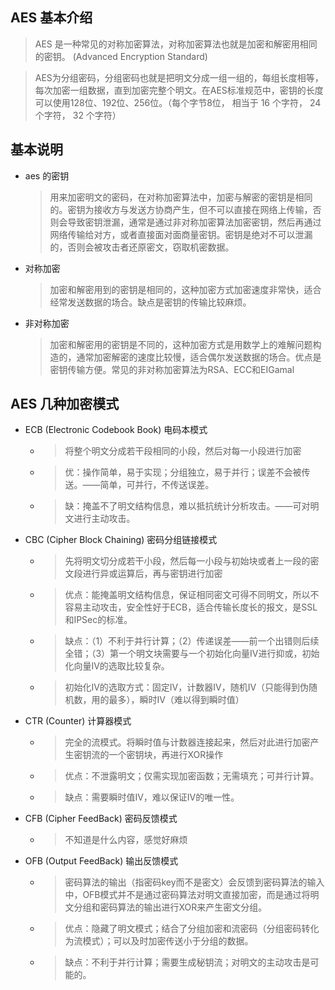 AES 基本介绍
---------------------------------

> AES 是一种常见的对称加密算法，对称加密算法也就是加密和解密用相同的密钥。 (Advanced Encryption Standard)

> AES为分组密码，分组密码也就是把明文分成一组一组的，每组长度相等，每次加密一组数据，直到加密完整个明文。在AES标准规范中，密钥的长度可以使用128位、192位、256位。（每个字节8位， 相当于 16 个字符， 24 个字符， 32 个字符）


基本说明
---------------------------------
- aes 的密钥  
    > 用来加密明文的密码，在对称加密算法中，加密与解密的密钥是相同的。密钥为接收方与发送方协商产生，但不可以直接在网络上传输，否则会导致密钥泄漏，通常是通过非对称加密算法加密密钥，然后再通过网络传输给对方，或者直接面对面商量密钥。密钥是绝对不可以泄漏的，否则会被攻击者还原密文，窃取机密数据。

- 对称加密  
    > 加密和解密用到的密钥是相同的，这种加密方式加密速度非常快，适合经常发送数据的场合。缺点是密钥的传输比较麻烦。  

- 非对称加密
    > 加密和解密用的密钥是不同的，这种加密方式是用数学上的难解问题构造的，通常加密解密的速度比较慢，适合偶尔发送数据的场合。优点是密钥传输方便。常见的非对称加密算法为RSA、ECC和EIGamal

AES 几种加密模式
---------------------------------
- ECB (Electronic Codebook Book) 电码本模式
    - > 将整个明文分成若干段相同的小段，然后对每一小段进行加密  
    - > 优：操作简单，易于实现；分组独立，易于并行；误差不会被传送。——简单，可并行，不传送误差。
    - > 缺：掩盖不了明文结构信息，难以抵抗统计分析攻击。——可对明文进行主动攻击。    

- CBC (Cipher Block Chaining) 密码分组链接模式 
    - > 先将明文切分成若干小段，然后每一小段与初始块或者上一段的密文段进行异或运算后，再与密钥进行加密
    - > 优点：能掩盖明文结构信息，保证相同密文可得不同明文，所以不容易主动攻击，安全性好于ECB，适合传输长度长的报文，是SSL和IPSec的标准。
    - > 缺点：（1）不利于并行计算；（2）传递误差——前一个出错则后续全错；（3）第一个明文块需要与一个初始化向量IV进行抑或，初始化向量IV的选取比较复杂。
    - > 初始化IV的选取方式：固定IV，计数器IV，随机IV（只能得到伪随机数，用的最多），瞬时IV（难以得到瞬时值）    

- CTR (Counter) 计算器模式
    - > 完全的流模式。将瞬时值与计数器连接起来，然后对此进行加密产生密钥流的一个密钥块，再进行XOR操作 
    - > 优点：不泄露明文；仅需实现加密函数；无需填充；可并行计算。
    - > 缺点：需要瞬时值IV，难以保证IV的唯一性。    

- CFB (Cipher FeedBack) 密码反馈模式
    - > 不知道是什么内容，感觉好麻烦

- OFB (Output FeedBack) 输出反馈模式 
    - > 密码算法的输出（指密码key而不是密文）会反馈到密码算法的输入中，OFB模式并不是通过密码算法对明文直接加密，而是通过将明文分组和密码算法的输出进行XOR来产生密文分组。
    - > 优点：隐藏了明文模式；结合了分组加密和流密码（分组密码转化为流模式）；可以及时加密传送小于分组的数据。
    - > 缺点：不利于并行计算；需要生成秘钥流；对明文的主动攻击是可能的。